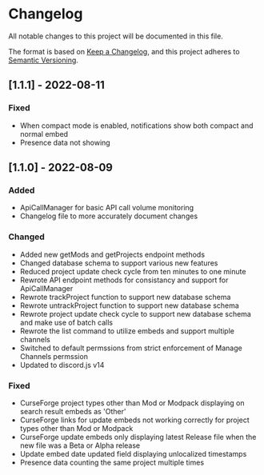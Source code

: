 # Changelog

All notable changes to this project will be documented in this file.

The format is based on [Keep a Changelog](https://keepachangelog.com/en/1.0.0/),
and this project adheres to [Semantic Versioning](https://semver.org/spec/v2.0.0.html).

## [1.1.1] - 2022-08-11

### Fixed

- When compact mode is enabled, notifications show both compact and normal embed
- Presence data not showing

## [1.1.0] - 2022-08-09

### Added

- ApiCallManager for basic API call volume monitoring
- Changelog file to more accurately document changes

### Changed

- Added new getMods and getProjects endpoint methods
- Changed database schema to support various new features
- Reduced project update check cycle from ten minutes to one minute
- Rewrote API endpoint methods for consistancy and support for ApiCallManager
- Rewrote trackProject function to support new database schema
- Rewrote untrackProject function to support new database schema
- Rewrote project update check cycle to support new database schema and make use of batch calls
- Rewrote the list command to utilize embeds and support multiple channels
- Switched to default permssions from strict enforcement of Manage Channels permssion
- Updated to discord.js v14

### Fixed

- CurseForge project types other than Mod or Modpack displaying on search result embeds as 'Other'
- CurseForge links for update embeds not working correctly for project types other than Mod or Modpack
- CurseForge update embeds only displaying latest Release file when the new file was a Beta or Alpha release
- Update embed date updated field displaying unlocalized timestamps
- Presence data counting the same project multiple times